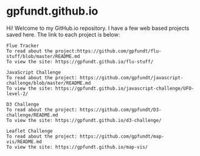 # gpfundt.github.io
Hi! Welcome to my GitHub.io repository. I have a few web based projects saved here. The link to each project is below:
```
Flue Tracker
To read about the project:https://github.com/gpfundt/flu-stuff/blob/master/README.md 
To view the site: https://gpfundt.github.io/flu-stuff/

JavaScript Challenge
To read about the project: https://github.com/gpfundt/javascript-challenge/blob/master/README.md 
To view the site: https://gpfundt.github.io/javascript-challenge/UFO-level-2/

D3 Challenge
To read about the project: https://github.com/gpfundt/D3-challenge/README.md 
To view the site: https://gpfundt.github.io/d3-challenge/

Leaflet Challenge
To read about the project: https://github.com/gpfundt/map-vis/README.md
To view the site: https://gpfundt.github.io/map-vis/

```

